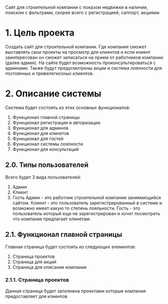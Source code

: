 Сайт для строительной компании с показом недвижки в наличии, поиском с фильтрами, скорее всего с регистрацией, саппорт, акциями

# 1. Цель проекта 
Создать сайт для строительной компании. Где компания сможет выставлять свои проекты на просмотр для клиентов и если клиент заинтересован он сможет записаться на прием от работников компании (далее админ). На сайте будет возможность проконсультироваться с админами. Также будут предусмотрены акции и система лоялности для постоянных и привелегиозных клиентов. 

# 2. Описание системы
Система будет состоять из этих основных функционалов:
1. Функционал главной страницы
2. Функционал регистрации и авторизации
3. Фукнционал для админов
4. Функционал для клинетов 
5. Функционал для гостей
6. Функционал системы лоялности
7. Функционал для консультаций

## 2.0. Типы пользователей
Всего будет 3 вида пользователей:
1. Админ
2. Клиент
3. Гость
Админ - это работник строительной компании занимающийся сайтом.
Клиент - это пользователь зарегистрированный в системе и возможно имеет какую то степень лояльности.
Гость - это пользователь который еще не зарегистрирован и хочет посмотреть что компания предлагает клинетам.

## 2.1. Функционал главной страницы
Главная страница будет состоять из следующих элементов:
1. Страница проектов
2. Страница для акций
3. Страница для описания компании
### 2.1.1. Страница проектов
Данная страница будет заполнена проектами которые компания предоставляет для клиентов 
